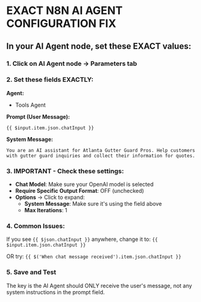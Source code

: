 # EXACT N8N AI AGENT CONFIGURATION FIX

## In your AI Agent node, set these EXACT values:

### 1. Click on AI Agent node → Parameters tab

### 2. Set these fields EXACTLY:

**Agent:**
- Tools Agent

**Prompt (User Message):**
```
{{ $input.item.json.chatInput }}
```

**System Message:**
```
You are an AI assistant for Atlanta Gutter Guard Pros. Help customers with gutter guard inquiries and collect their information for quotes.
```

### 3. IMPORTANT - Check these settings:

- **Chat Model**: Make sure your OpenAI model is selected
- **Require Specific Output Format**: OFF (unchecked)
- **Options** → Click to expand:
  - **System Message**: Make sure it's using the field above
  - **Max Iterations**: 1

### 4. Common Issues:

If you see `{{ $json.chatInput }}` anywhere, change it to:
`{{ $input.item.json.chatInput }}`

OR try:
`{{ $('When chat message received').item.json.chatInput }}`

### 5. Save and Test

The key is the AI Agent should ONLY receive the user's message, not any system instructions in the prompt field.
